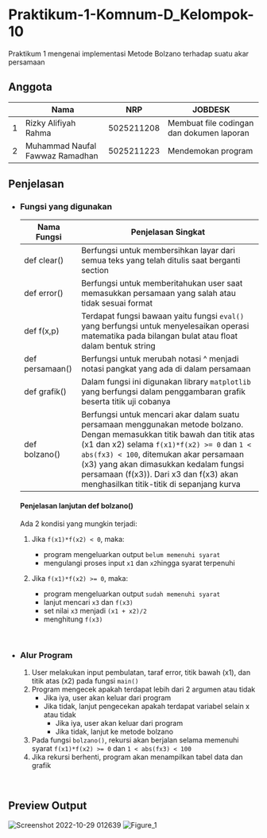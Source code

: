 # Praktikum-1-Komnum-D_Kelompok-10
Praktikum 1 mengenai implementasi Metode Bolzano terhadap suatu akar persamaan

## Anggota
|     | Nama                              | NRP        | JOBDESK                                   |
| --- | --------------------------------- | ---------- | ----------------------------------------- |
| 1   | Rizky Alifiyah Rahma              | 5025211208 | Membuat file codingan dan dokumen laporan |
| 2   | Muhammad Naufal Fawwaz Ramadhan   | 5025211223 | Mendemokan program                        |

## Penjelasan
- ### Fungsi yang digunakan

   Nama Fungsi       | Penjelasan Singkat          
   ----------------- | -------------------------- |
   def clear()       | Berfungsi untuk membersihkan layar dari semua teks yang telah ditulis saat berganti section |
   def error()       | Berfungsi untuk memberitahukan user saat memasukkan persamaan yang salah atau tidak sesuai format |
   def f(x,p)        | Terdapat fungsi bawaan yaitu fungsi `eval()` yang berfungsi untuk menyelesaikan operasi matematika pada bilangan bulat atau float dalam bentuk      string |
   def persamaan()   | Berfungsi untuk merubah notasi ^ menjadi notasi pangkat yang ada di dalam persamaan |
   def grafik()      | Dalam fungsi ini digunakan library `matplotlib` yang berfungsi dalam penggambaran grafik beserta titik uji cobanya |
   def bolzano()     | Berfungsi untuk mencari akar dalam suatu persamaan menggunakan metode bolzano. Dengan memasukkan titik bawah dan titik atas (x1 dan x2) selama      `f(x1)*f(x2) >= 0` dan `1 < abs(fx3) < 100`, ditemukan akar persamaan (x3) yang akan dimasukkan kedalam fungsi persamaan (f(x3)). Dari x3 dan f(x3) akan                menghasilkan titik-titik di sepanjang kurva |

   #### Penjelasan lanjutan def bolzano()
   Ada 2 kondisi yang mungkin terjadi:
   1. Jika `f(x1)*f(x2) < 0`, maka:
      - program mengeluarkan output `belum memenuhi syarat`
      - mengulangi proses input `x1` dan `x2`hingga syarat terpenuhi
   
   3. Jika `f(x1)*f(x2) >= 0`, maka:
      - program mengeluarkan output `sudah memenuhi syarat`
      - lanjut mencari `x3` dan `f(x3)`
      - set nilai `x3` menjadi `(x1 + x2)/2`
      - menghitung `f(x3)`
</br>

- ### Alur Program
   1. User melakukan input pembulatan, taraf error, titik bawah (x1), dan titik atas (x2) pada fungsi `main()`
   2. Program mengecek apakah terdapat lebih dari 2 argumen atau tidak
      - Jika iya, user akan keluar dari program
      - Jika tidak, lanjut pengecekan apakah terdapat variabel selain x atau tidak
         - Jika iya, user akan keluar dari program
         - Jika tidak, lanjut ke metode bolzano
   3. Pada fungsi `bolzano()`, rekursi akan berjalan selama memenuhi syarat `f(x1)*f(x2) >= 0` dan `1 < abs(fx3) < 100`
   4. Jika rekursi berhenti, program akan menampilkan tabel data dan grafik
</br>

## Preview Output
![Screenshot 2022-10-29 012639](https://user-images.githubusercontent.com/90395116/198706935-75b63981-5fa8-4156-a95e-774926f0c2ee.png)
![Figure_1](https://user-images.githubusercontent.com/90395116/198706962-ca6eff47-9b44-48d6-967d-5afff1afe330.png)
